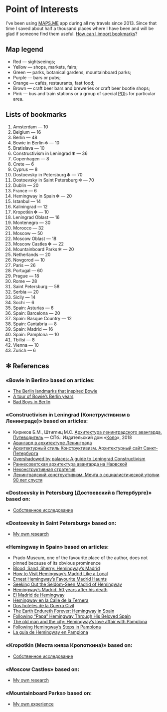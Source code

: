# Point of Interests

I've been using [MAPS.ME](https://maps.me) app during all my travels since 2013. Since that time I saved about half a thousand places where I have been and will be glad if someone find them useful. [How can I import bookmarks](https://support.maps.me/hc/en-us/articles/207895029-How-to-import-bookmarks-)?

## Map legend

* Red — sightseeings;
* Yellow — shops, markets, fairs;
* Green — parks, botanical gardens, mountainboard parks;
* Purple — bars or pubs;
* Orange — cafés, restaurants, fast food;
* Brown — craft beer bars and breweries or craft beer bootle shops;
* Pink — bus and train stations or a group of special [POI](https://en.wikipedia.org/wiki/Point_of_interest)s for particular area.

## Lists of bookmarks

1. Amsterdam — 10
1. Belgium — 16
1. Berlin — 48
1. Bowie in Berlin ✻ — 10
1. Bratislava — 10
1. Constructivism in Leningrad ✻ — 36
1. Copenhagen — 8
1. Crete — 6
1. Cyprus — 8
1. Dostoevsky in Petersburg ✻ — 70
1. Dostoevsky in Saint Petersburg ✻ — 70
1. Dublin — 20
1. France — 6
1. Hemingway in Spain ✻ — 20
1. Istanbul — 14
1. Kaliningrad — 12
1. Kropotkin ✻ — 10
1. Leningrad Oblast — 16
1. Montenegro — 30
1. Morocco — 32
1. Moscow — 50
1. Moscow Oblast — 18
1. Moscow Castles ✻ — 22
1. Mountainboard Parks ✻ — 20
1. Netherlands — 20
1. Novgorod — 10
1. Paris — 26
1. Portugal — 60
1. Prague — 18
1. Rome — 28
1. Saint Petersburg — 58
1. Serbia — 20
1. Sicily — 14
1. Sochi — 6
1. Spain: Asturias — 6
1. Spain: Barcelona — 20
1. Spain: Basque Country — 12
1. Spain: Cantabria — 8
1. Spain: Madrid — 16
1. Spain: Pamplona — 10
1. Tbilisi — 8
1. Vienna — 10
1. Zurich — 6

## ✻ References

### «Bowie in Berlin» based on articles:
* [The Berlin landmarks that inspired Bowie](https://www.ft.com/content/b20113b0-8753-11e3-9c5c-00144feab7de)
* [A tour of Bowie’s Berlin years](https://fotostrasse.com/david-bowies-berlin/)
* [Bad Boys in Berlin](http://www.bowiegoldenyears.com/press/79-10-04-rolling-stone.html)

### «Constructivism in Leningrad (Конструктивизм в Ленинграде)» based on articles:

* Кириков Б.М., Штиглиц М.С. [Архитектура ленинградского авангарда. Путеводитель](https://www.podpisnie.ru/books/arhitektura-leningradskogo-avangarda-putevoditel/) — СПб.: Издательский дом «[Коло](http://www.kolohouse.com/avant-garde)», 2018
* [Авангард в архитектуре Ленинграда](https://ru.wikipedia.org/wiki/Авангард_в_архитектуре_Ленинграда)
* [Архитектурный стиль Конструктивизм. Архитектурный сайт Санкт-Петербурга](https://www.citywalls.ru/search-archstyle300.html)
* [Overshadowed by palaces: A guide to Leningrad Constructivism](https://strelkamag.com/en/article/guide-to-petersburg-konstruktivism)
* [Раннесоветская архитектура авангарда на Нарвской](https://www.the-village.ru/city/route/385889-narvskaya)
* [Неконструктивная стратегия](http://story.dp.ru/constructivism )
* [Ленинградский конструктивизм. Мечта о социалистической утопии 90 лет спустя](https://les.media/articles/657756-leningradskiy-konstruktivizm)

### «Dostoevsky in Petersburg (Достоевский в Петербурге)» based on:
* [Собственное исследование](https://medium.com/@adequatica/dostoevsky-in-petersburg-d7dfba1804b?source=friends_link&sk=4d01b558a68f5bb42ddafadcb66c2912)

### «Dostoevsky in Saint Petersburg» based on:
* [My own research](https://medium.com/@adequatica/dostoevsky-in-saint-petersburg-3b126807c316?source=friends_link&sk=a1580b70d00e4421f30bb97da87d8297)

### «Hemingway in Spain» based on articles:
* Prado Museum, one of the favourite place of the author, does not pinned because of its obvious prominence
* [Blood, Sand, Sherry: Hemingway’s Madrid](https://www.nytimes.com/2011/06/19/travel/a-tour-of-hemingways-madrid.html)
* [How to Visit Hemingway’s Madrid Like a Local](https://untappedcities.com/2012/03/13/how-to-visit-hemingways-madrid-like-a-local/)
* [Ernest Hemingway’s Favourite Madrid Haunts](https://theculturetrip.com/europe/spain/articles/ernest-hemingways-8-favourite-madrid-haunts/)
* [Seeking Out the Seldom-Seen Madrid of Hemingway](https://www.washingtonpost.com/archive/lifestyle/travel/1986/06/01/seeking-out-the-seldom-seen-madrid-of-hemingway/deab1e4f-c5e3-430d-84fd-3c51397d88a1/)
* [Hemingway’s Madrid, 50 years after his death](https://english.elpais.com/elpais/2011/07/13/inenglish/1310534441_850210.html)
* [El Madrid de Hemingway](http://manuelblasdos.blogspot.com/2012/10/el-madrid-de-hemingway.html)
* [Hemingway en la Calle de la Ternera](http://antiguoscafesdemadrid.blogspot.com/2017/05/hemingway-en-la-calle-de-la-ternera.html)
* [Dos hoteles de la Guerra Civil](https://elpais.com/diario/2003/12/07/domingo/1070772758_850215.html)
* [The Earth Endureth Forever: Hemingway in Spain](https://albavolunteer.org/2016/06/the-earth-endureth-forever-ernest-hemingway-and-the-spanish-civil-war/)
* [Following “Papa” Hemingway Through His Beloved Spain](https://www.chicagotribune.com/news/ct-xpm-1987-10-04-8703150386-story.html)
* [The old man and the city: Hemingway’s love affair with Pamplona](https://www.independent.co.uk/travel/europe/the-old-man-and-the-city-hemingways-love-affair-with-pamplona-2305392.html)
* [Following Hemingway’s Steps in Pamplona](http://www.turismo.navarra.es/eng/organice-viaje/recurso.aspx?o=4798)
* [La guia de Hemingway en Pamplona](http://www.ernesthemingway.es/index.php?view=article&id=17%3Ala-guia-de-hemingway-en-pamplona)

### «Kropotkin (Места княза Кропоткина)» based on:
* [Собственное исследование](https://medium.com/@adequatica/knyaz-kropotkin-places-3117e8f3e59b?source=friends_link&sk=94a2a5d0e4ba97a167f23e7c448696e6)

### «Moscow Castles» based on:
* [My own research](https://medium.com/@adequatica/moscow-castles-d5f655b74df9?source=friends_link&sk=eac8dd27dfb2ac9648932a53983a0653)

### «Mountainboard Parks» based on:
* [My own experience](https://medium.com/@adequatica/mountainboard-parks-a9ae99209f46?source=friends_link&sk=771d8121508535fadbe0e153d197bf8f)
